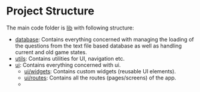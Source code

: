 # Project Structure

The main code folder is [lib](lib) with following structure:

- [database](lib/database): Contains everything concerned with managing the loading of the questions from the text file based database as well as handling current and old game states.
- [utils](lib/utils): Contains utilities for UI, navigation etc.
- [ui](lib/ui): Contains everything concerned with ui.
  - [ui/widgets](lib/ui/widgets): Contains custom widgets (reusable UI elements).
  - [ui/routes](lib/ui/routes): Contains all the routes (pages/screens) of the app.
  - 
